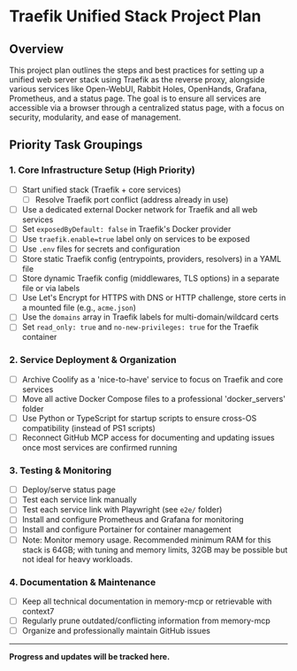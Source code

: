 # Traefik Unified Stack Project Plan

## Overview
This project plan outlines the steps and best practices for setting up a unified web server stack using Traefik as the reverse proxy, alongside various services like Open-WebUI, Rabbit Holes, OpenHands, Grafana, Prometheus, and a status page. The goal is to ensure all services are accessible via a browser through a centralized status page, with a focus on security, modularity, and ease of management.

## Priority Task Groupings

### 1. Core Infrastructure Setup (High Priority)
- [ ] Start unified stack (Traefik + core services)
    - [ ] Resolve Traefik port conflict (address already in use)
- [ ] Use a dedicated external Docker network for Traefik and all web services
- [ ] Set `exposedByDefault: false` in Traefik's Docker provider
- [ ] Use `traefik.enable=true` label only on services to be exposed
- [ ] Use `.env` files for secrets and configuration
- [ ] Store static Traefik config (entrypoints, providers, resolvers) in a YAML file
- [ ] Store dynamic Traefik config (middlewares, TLS options) in a separate file or via labels
- [ ] Use Let's Encrypt for HTTPS with DNS or HTTP challenge, store certs in a mounted file (e.g., `acme.json`)
- [ ] Use the `domains` array in Traefik labels for multi-domain/wildcard certs
- [ ] Set `read_only: true` and `no-new-privileges: true` for the Traefik container

### 2. Service Deployment & Organization
- [ ] Archive Coolify as a 'nice-to-have' service to focus on Traefik and core services
- [ ] Move all active Docker Compose files to a professional 'docker_servers' folder
- [ ] Use Python or TypeScript for startup scripts to ensure cross-OS compatibility (instead of PS1 scripts)
- [ ] Reconnect GitHub MCP access for documenting and updating issues once most services are confirmed running

### 3. Testing & Monitoring
- [ ] Deploy/serve status page
- [ ] Test each service link manually
- [ ] Test each service link with Playwright (see `e2e/` folder)
- [ ] Install and configure Prometheus and Grafana for monitoring
- [ ] Install and configure Portainer for container management
- [ ] Note: Monitor memory usage. Recommended minimum RAM for this stack is 64GB; with tuning and memory limits, 32GB may be possible but not ideal for heavy workloads.

### 4. Documentation & Maintenance
- [ ] Keep all technical documentation in memory-mcp or retrievable with context7
- [ ] Regularly prune outdated/conflicting information from memory-mcp
- [ ] Organize and professionally maintain GitHub issues

---

**Progress and updates will be tracked here.**
